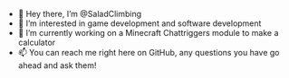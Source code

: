 - 👋 Hey there, I’m @SaladClimbing
- 👀 I’m interested in game development and software development
- 🌱 I’m currently working on a Minecraft Chattriggers module to make a calculator
- 📫 You can reach me right here on GitHub, any questions you have go ahead and ask them!

<!---
SaladClimbing/SaladClimbing is a ✨ special ✨ repository because its `README.md` (this file) appears on your GitHub profile.
You can click the Preview link to take a look at your changes.
--->
